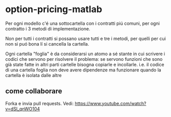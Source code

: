 # option-pricing-matlab

Per ogni modello c'é una sottocartella con i contratti piú comuni, per ogni contratto i 3 metodi di implementazione.

Non per tutti i contratti si possano usare tutti e tre i metodi, per quelli per cui non si puó bona lí si cancella la cartella.

Ogni cartella "foglia" è da considerarsi un atomo a sé stante in cui scrivere i codici che servono per risolvere il problema: se servono funzioni che sono già state fatte in altri parti cartelle bisogna copiarle e incollarle.
i.e. il codice di una cartella foglia non deve avere dipendenze ma funzionare quando la cartella è isolata dalle altre

## come collaborare
Forka e invia pull requests. Vedi: 
https://www.youtube.com/watch?v=dSl_qnWO104

